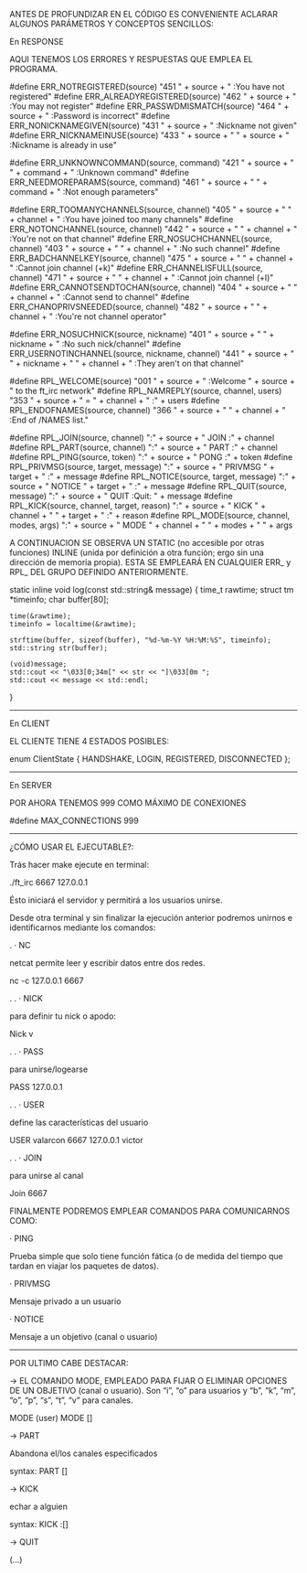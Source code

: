 ANTES DE PROFUNDIZAR EN EL CÓDIGO ES CONVENIENTE ACLARAR ALGUNOS PARÁMETROS Y CONCEPTOS SENCILLOS:

En RESPONSE

AQUI TENEMOS LOS ERRORES Y RESPUESTAS QUE EMPLEA EL PROGRAMA.

#define ERR_NOTREGISTERED(source)                       "451 " + source + " :You have not registered"
#define ERR_ALREADYREGISTERED(source)                   "462 " + source + " :You may not register"
#define ERR_PASSWDMISMATCH(source)                      "464 " + source + " :Password is incorrect"
#define ERR_NONICKNAMEGIVEN(source)                     "431 " + source + " :Nickname not given"
#define ERR_NICKNAMEINUSE(source)                       "433 " + source + " " + source  + " :Nickname is already in use"

#define ERR_UNKNOWNCOMMAND(source, command)             "421 " + source + " " + command + " :Unknown command"
#define ERR_NEEDMOREPARAMS(source, command)             "461 " + source + " " + command + " :Not enough parameters"

#define ERR_TOOMANYCHANNELS(source, channel)            "405 " + source + " " + channel + " :You have joined too many channels"
#define ERR_NOTONCHANNEL(source, channel)               "442 " + source + " " + channel + " :You're not on that channel"
#define ERR_NOSUCHCHANNEL(source, channel)              "403 " + source + " " + channel + " :No such channel"
#define ERR_BADCHANNELKEY(source, channel)              "475 " + source + " " + channel + " :Cannot join channel (+k)"
#define ERR_CHANNELISFULL(source, channel)              "471 " + source + " " + channel + " :Cannot join channel (+l)"
#define ERR_CANNOTSENDTOCHAN(source, channel)           "404 " + source + " " + channel + " :Cannot send to channel"
#define ERR_CHANOPRIVSNEEDED(source, channel)           "482 " + source + " " + channel + " :You're not channel operator"

#define ERR_NOSUCHNICK(source, nickname)                "401 " + source + " " + nickname + " :No such nick/channel"
#define ERR_USERNOTINCHANNEL(source, nickname, channel) "441 " + source + " " + nickname + " " + channel + " :They aren't on that channel"


#define RPL_WELCOME(source)                             "001 " + source + " :Welcome " + source + " to the ft_irc network"
#define RPL_NAMREPLY(source, channel, users)            "353 " + source + " = " + channel + " :" + users
#define RPL_ENDOFNAMES(source, channel)                 "366 " + source + " " + channel + " :End of /NAMES list."


#define RPL_JOIN(source, channel)                       ":" + source + " JOIN :" + channel
#define RPL_PART(source, channel)                       ":" + source + " PART :" + channel
#define RPL_PING(source, token)                         ":" + source + " PONG :" + token
#define RPL_PRIVMSG(source, target, message)            ":" + source + " PRIVMSG " + target + " :" + message
#define RPL_NOTICE(source, target, message)             ":" + source + " NOTICE " + target + " :" + message
#define RPL_QUIT(source, message)                       ":" + source + " QUIT :Quit: " + message
#define RPL_KICK(source, channel, target, reason)       ":" + source + " KICK " + channel + " " + target + " :" + reason
#define RPL_MODE(source, channel, modes, args)          ":" + source + " MODE " + channel + " " + modes + " " + args

A CONTINUACION SE OBSERVA UN STATIC (no accesible por otras funciones) INLINE (unida por definición a otra funciòn; ergo sin una dirección de memoria propia). ESTA SE EMPLEARÁ EN CUALQUIER ERR_ y RPL_ DEL GRUPO DEFINIDO ANTERIORMENTE.

static inline void log(const std::string& message) 
{
    time_t      rawtime;
    struct tm   *timeinfo;
    char        buffer[80];

    time(&rawtime);
    timeinfo = localtime(&rawtime);

    strftime(buffer, sizeof(buffer), "%d-%m-%Y %H:%M:%S", timeinfo);
    std::string str(buffer);
    
    (void)message;
    std::cout << "\033[0;34m[" << str << "]\033[0m ";
    std::cout << message << std::endl;
}

---------------------------------------------------------

En CLIENT

 EL CLIENTE TIENE 4 ESTADOS POSIBLES:

 enum ClientState
{
    HANDSHAKE,
    LOGIN,
    REGISTERED,
    DISCONNECTED
};

------------------------------------------------
En SERVER 

POR AHORA TENEMOS 999 COMO MÁXIMO DE CONEXIONES

#define MAX_CONNECTIONS 999
_______________________________________________________________

¿CÓMO USAR EL EJECUTABLE?:

Trás hacer make ejecute en terminal:

./ft_irc 6667 127.0.0.1

Ésto iniciará el servidor y permitirá a los usuarios unirse.


Desde otra terminal y sin finalizar la ejecución anterior podremos unirnos e identificarnos mediante los comandos:

.
·  NC

netcat permite leer y escribir datos entre dos redes.

nc -c 127.0.0.1 6667

.
.
·  NICK

para definir tu nick o apodo:

Nick v

.
.
·  PASS

para unirse/logearse

PASS 127.0.0.1

.
.
·  USER

define las características del usuario

USER valarcon 6667 127.0.0.1 victor

.
.
· JOIN

para unirse al canal

Join 6667


FINALMENTE PODREMOS EMPLEAR COMANDOS PARA COMUNICARNOS COMO:

· PING

Prueba simple que solo tiene función fática (o de medida del tiempo que tardan en viajar los paquetes de datos).


· PRIVMSG

Mensaje privado a un usuario


· NOTICE

Mensaje a un objetivo (canal o usuario)

_______________________________________________
POR ULTIMO CABE DESTACAR:

-> EL COMANDO MODE, EMPLEADO PARA FIJAR O ELIMINAR OPCIONES DE UN OBJETIVO (canal o usuario). Son “i”, “o” para usuarios y “b”, “k”, “m”, “o”, “p”, “s”, “t”, “v” para canales.

MODE <nickname> <flags> (user)
MODE <channel> <flags> [<args>]

-> PART

Abandona el/los canales especificados

syntax: PART <channels> [<message>]


-> KICK

echar a alguien

syntax: KICK <channel> <client> :[<message>]

-> QUIT

 (...)
